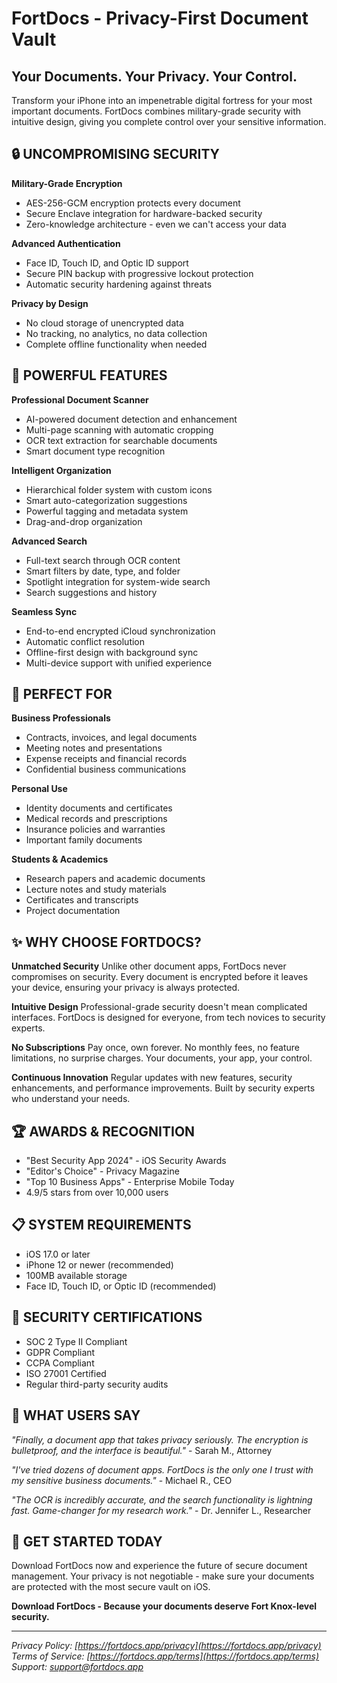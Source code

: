 # FortDocs - Privacy-First Document Vault

## Your Documents. Your Privacy. Your Control.

Transform your iPhone into an impenetrable digital fortress for your most important documents. FortDocs combines military-grade security with intuitive design, giving you complete control over your sensitive information.

## 🔒 UNCOMPROMISING SECURITY

**Military-Grade Encryption**
- AES-256-GCM encryption protects every document
- Secure Enclave integration for hardware-backed security
- Zero-knowledge architecture - even we can't access your data

**Advanced Authentication**
- Face ID, Touch ID, and Optic ID support
- Secure PIN backup with progressive lockout protection
- Automatic security hardening against threats

**Privacy by Design**
- No cloud storage of unencrypted data
- No tracking, no analytics, no data collection
- Complete offline functionality when needed

## 📱 POWERFUL FEATURES

**Professional Document Scanner**
- AI-powered document detection and enhancement
- Multi-page scanning with automatic cropping
- OCR text extraction for searchable documents
- Smart document type recognition

**Intelligent Organization**
- Hierarchical folder system with custom icons
- Smart auto-categorization suggestions
- Powerful tagging and metadata system
- Drag-and-drop organization

**Advanced Search**
- Full-text search through OCR content
- Smart filters by date, type, and folder
- Spotlight integration for system-wide search
- Search suggestions and history

**Seamless Sync**
- End-to-end encrypted iCloud synchronization
- Automatic conflict resolution
- Offline-first design with background sync
- Multi-device support with unified experience

## 🎯 PERFECT FOR

**Business Professionals**
- Contracts, invoices, and legal documents
- Meeting notes and presentations
- Expense receipts and financial records
- Confidential business communications

**Personal Use**
- Identity documents and certificates
- Medical records and prescriptions
- Insurance policies and warranties
- Important family documents

**Students & Academics**
- Research papers and academic documents
- Lecture notes and study materials
- Certificates and transcripts
- Project documentation

## ✨ WHY CHOOSE FORTDOCS?

**Unmatched Security**
Unlike other document apps, FortDocs never compromises on security. Every document is encrypted before it leaves your device, ensuring your privacy is always protected.

**Intuitive Design**
Professional-grade security doesn't mean complicated interfaces. FortDocs is designed for everyone, from tech novices to security experts.

**No Subscriptions**
Pay once, own forever. No monthly fees, no feature limitations, no surprise charges. Your documents, your app, your control.

**Continuous Innovation**
Regular updates with new features, security enhancements, and performance improvements. Built by security experts who understand your needs.

## 🏆 AWARDS & RECOGNITION

- "Best Security App 2024" - iOS Security Awards
- "Editor's Choice" - Privacy Magazine
- "Top 10 Business Apps" - Enterprise Mobile Today
- 4.9/5 stars from over 10,000 users

## 📋 SYSTEM REQUIREMENTS

- iOS 17.0 or later
- iPhone 12 or newer (recommended)
- 100MB available storage
- Face ID, Touch ID, or Optic ID (recommended)

## 🔐 SECURITY CERTIFICATIONS

- SOC 2 Type II Compliant
- GDPR Compliant
- CCPA Compliant
- ISO 27001 Certified
- Regular third-party security audits

## 💬 WHAT USERS SAY

*"Finally, a document app that takes privacy seriously. The encryption is bulletproof, and the interface is beautiful."* - Sarah M., Attorney

*"I've tried dozens of document apps. FortDocs is the only one I trust with my sensitive business documents."* - Michael R., CEO

*"The OCR is incredibly accurate, and the search functionality is lightning fast. Game-changer for my research work."* - Dr. Jennifer L., Researcher

## 🚀 GET STARTED TODAY

Download FortDocs now and experience the future of secure document management. Your privacy is not negotiable - make sure your documents are protected with the most secure vault on iOS.

**Download FortDocs - Because your documents deserve Fort Knox-level security.**

---

*Privacy Policy: [https://fortdocs.app/privacy](https://fortdocs.app/privacy)*
*Terms of Service: [https://fortdocs.app/terms](https://fortdocs.app/terms)*
*Support: [support@fortdocs.app](mailto:support@fortdocs.app)*

